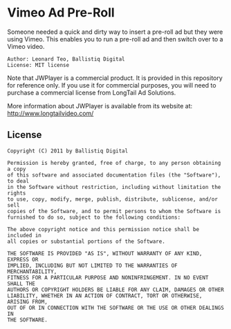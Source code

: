 # Vimeo Ad Pre-Roll

Someone needed a quick and dirty way to insert a pre-roll ad but they were using Vimeo. This enables you to run a pre-roll ad and then switch over to a Vimeo video.

	Author: Leonard Teo, Ballistiq Digital
	License: MIT license

Note that JWPlayer is a commercial product. It is provided in this repository for reference only. If you use it for commercial purposes, you will need to purchase a commercial license from LongTail Ad Solutions.

More information about JWPlayer is available from its website at: http://www.longtailvideo.com/

## License

	Copyright (C) 2011 by Ballistiq Digital

	Permission is hereby granted, free of charge, to any person obtaining a copy
	of this software and associated documentation files (the "Software"), to deal
	in the Software without restriction, including without limitation the rights
	to use, copy, modify, merge, publish, distribute, sublicense, and/or sell
	copies of the Software, and to permit persons to whom the Software is
	furnished to do so, subject to the following conditions:

	The above copyright notice and this permission notice shall be included in
	all copies or substantial portions of the Software.

	THE SOFTWARE IS PROVIDED "AS IS", WITHOUT WARRANTY OF ANY KIND, EXPRESS OR
	IMPLIED, INCLUDING BUT NOT LIMITED TO THE WARRANTIES OF MERCHANTABILITY,
	FITNESS FOR A PARTICULAR PURPOSE AND NONINFRINGEMENT. IN NO EVENT SHALL THE
	AUTHORS OR COPYRIGHT HOLDERS BE LIABLE FOR ANY CLAIM, DAMAGES OR OTHER
	LIABILITY, WHETHER IN AN ACTION OF CONTRACT, TORT OR OTHERWISE, ARISING FROM,
	OUT OF OR IN CONNECTION WITH THE SOFTWARE OR THE USE OR OTHER DEALINGS IN
	THE SOFTWARE.